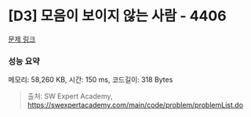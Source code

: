 # [D3] 모음이 보이지 않는 사람 - 4406 

[문제 링크](https://swexpertacademy.com/main/code/problem/problemDetail.do?contestProbId=AWNcD_66pUEDFAV8) 

### 성능 요약

메모리: 58,260 KB, 시간: 150 ms, 코드길이: 318 Bytes



> 출처: SW Expert Academy, https://swexpertacademy.com/main/code/problem/problemList.do
